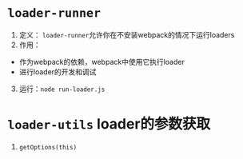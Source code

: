 # `loader-runner`

1. 定义： `loader-runner`允许你在不安装webpack的情况下运行loaders
2. 作用：
  * 作为webpack的依赖，webpack中使用它执行loader
  * 进行loader的开发和调试
3. 运行：`node run-loader.js`

# `loader-utils` loader的参数获取
1. `getOptions(this)`